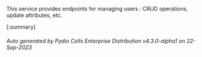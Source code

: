 






This service provides endpoints for managing users : CRUD operations, update attributes, etc.

[:summary]

###### Auto generated by Pydio Cells Enterprise Distribution v4.3.0-alpha1 on 22-Sep-2023
